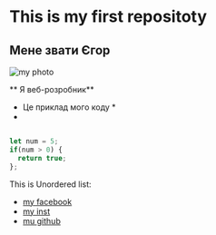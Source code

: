 # This is my first repositoty

## Мене звати Єгор

![my photo](https://user-images.githubusercontent.com/60629407/139448835-f652c6bd-02bf-4654-8e25-9d947acf7581.png)

** Я веб-розробник**

* Це приклад мого коду *
* 
```javascript

let num = 5;
if(num > 0) {
  return true;
};
```

This is Unordered list:
* [my facebook]()
* [my inst]()
* [mu github]()

